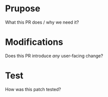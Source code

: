 <!--  Thanks for sending a pull request!

BEFORE SUBMITTING, PLEASE READ OUR OFFICIAL WEBSITE.

-->

# Prupose

What this PR does / why we need it?
<!--
- Please clarify what changes you are proposing. The purpose of this section is to outline the changes and how this PR fixes the issue.
If possible, please consider writing useful notes for better and faster reviews in your PR.

- Please clarify why the changes are needed. For instance, the use case and bug description.

- Fixes #
-->

# Modifications 

Does this PR introduce _any_ user-facing change?
<!--
Note that it means *any* user-facing change including all aspects such as API, interface or other behavior changes.
Documentation-only updates are not considered user-facing changes.
-->

# Test

How was this patch tested?
<!--
CI passed with new added/existing test.
If it was tested in a way different from regular unit tests, please clarify how you tested step by step, ideally copy and paste-able, so that other reviewers can test and check, and descendants can verify in the future.
If tests were not added, please describe why they were not added and/or why it was difficult to add.
-->